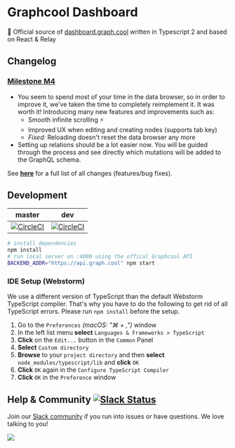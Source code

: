 # Graphcool Dashboard

🚀  Official source of [dashboard.graph.cool](https://dashboard.graph.cool/) written in Typescript 2 and based on React & Relay

## Changelog

### [Milestone M4](https://github.com/graphcool/dashboard/milestone/4)
* You seem to spend most of your time in the data browser, so in order to improve it, we've taken the time to completely reimplement it. It was worth it! Introducing many new features and improvements such as:
	* Smooth infinite scrolling ⚡️
	* Improved UX when editing and creating nodes (supports tab key)
	* *Fixed:* Reloading doesn't reset the data browser any more
* Setting up relations should be a lot easier now. You will be guided through the process and see directly which mutations will be added to the GraphQL schema.

See **[here](CHANGELOG.md)** for a full list of all changes (features/bug fixes).

## Development


master | dev
--- | ---
[![CircleCI](https://circleci.com/gh/graphcool/dashboard/tree/master.svg?style=svg)](https://circleci.com/gh/graphcool/dashboard/tree/master) | [![CircleCI](https://circleci.com/gh/graphcool/dashboard/tree/dev.svg?style=svg)](https://circleci.com/gh/graphcool/dashboard/tree/dev)

```sh
# install dependencies
npm install
# run local server on :4000 using the offical Graphcool API
BACKEND_ADDR="https://api.graph.cool" npm start
```
### IDE Setup (Webstorm)

We use a different version of TypeScript than the default Webstorm TypeScript compiler. That's why you have to do the following to get rid of all TypeScript errors.
Please run `npm install` before the setup.

1. Go to the `Preferences` _(macOS: "⌘ + ,")_ window
2. In the left list menu **select** `Languages & Frameworks > TypeScript`
3. **Click** on the `Edit...` button in the `Common` Panel
4. **Select** `Custom directory`
5. **Browse** to your `project directory` and then **select** `node_modules/typescript/lib` and **click** `OK`
6. **Click** `OK` again in the `Configure TypeScript Compiler`
7. **Click** `OK` in the `Preference` window



## Help & Community [![Slack Status](https://slack.graph.cool/badge.svg)](https://slack.graph.cool)

Join our [Slack community](http://slack.graph.cool/) if you run into issues or have questions. We love talking to you!

![](http://i.imgur.com/5RHR6Ku.png)
